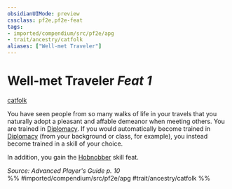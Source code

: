 ```yaml
---
obsidianUIMode: preview
cssclass: pf2e,pf2e-feat
tags:
- imported/compendium/src/pf2e/apg
- trait/ancestry/catfolk
aliases: ["Well-met Traveler"]
---
```

# Well-met Traveler  *Feat 1*  
[catfolk](catfolk-b1.md)  


You have seen people from so many walks of life in your travels that you naturally adopt a pleasant and affable demeanor when meeting others. You are trained in [Diplomacy](../skills.md#Diplomacy). If you would automatically become trained in [Diplomacy](../skills.md#Diplomacy) (from your background or class, for example), you instead become trained in a skill of your choice.

In addition, you gain the [Hobnobber](hobnobber.md) skill feat.

*Source: Advanced Player's Guide p. 10*  
%% #imported/compendium/src/pf2e/apg #trait/ancestry/catfolk %%